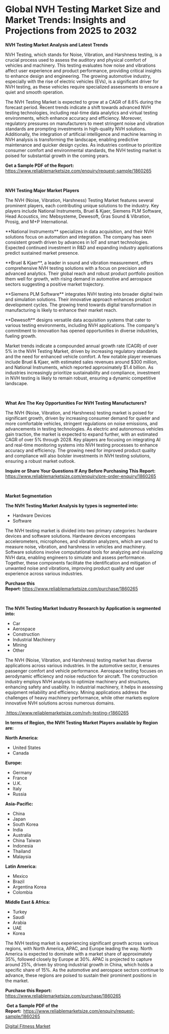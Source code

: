 <p><h1>Global NVH Testing Market Size and Market Trends: Insights and Projections from 2025 to 2032</h1></p><p><strong>NVH Testing Market Analysis and Latest Trends</strong></p>
<p><p>NVH Testing, which stands for Noise, Vibration, and Harshness testing, is a crucial process used to assess the auditory and physical comfort of vehicles and machinery. This testing evaluates how noise and vibrations affect user experience and product performance, providing critical insights to enhance design and engineering. The growing automotive industry, especially with the rise of electric vehicles (EVs), is a significant driver for NVH testing, as these vehicles require specialized assessments to ensure a quiet and smooth operation.</p><p>The NVH Testing Market is expected to grow at a CAGR of 8.6% during the forecast period. Recent trends indicate a shift towards advanced NVH testing technologies, including real-time data analytics and virtual testing environments, which enhance accuracy and efficiency. Moreover, regulatory pressures on manufacturers to meet stringent noise and vibration standards are prompting investments in high-quality NVH solutions. Additionally, the integration of artificial intelligence and machine learning in NVH analysis is transforming the landscape, enabling predictive maintenance and quicker design cycles. As industries continue to prioritize consumer comfort and environmental standards, the NVH testing market is poised for substantial growth in the coming years.</p></p>
<p><strong>Get a Sample PDF of the Report:&nbsp;</strong> <a href="https://www.reliablemarketsize.com/enquiry/request-sample/1860265?utm_campaign=2278&utm_medium=2&utm_source=Github&utm_content=ia&utm_term=16022025&utm_id=nvh-testing">https://www.reliablemarketsize.com/enquiry/request-sample/1860265</a></p>
<p>&nbsp;</p>
<p><strong>NVH Testing Major Market Players</strong></p>
<p><p>The NVH (Noise, Vibration, Harshness) Testing Market features several prominent players, each contributing unique solutions to the industry. Key players include National Instruments, Bruel & Kjaer, Siemens PLM Software, Head Acoustics, imc Mebsysteme, Dewesoft, Gras Sound & Vibration, Prosig, and M+P International.</p><p>**National Instruments** specializes in data acquisition, and their NVH solutions focus on automation and integration. The company has seen consistent growth driven by advances in IoT and smart technologies. Expected continued investment in R&D and expanding industry applications predict sustained market presence.</p><p>**Bruel & Kjaer**, a leader in sound and vibration measurement, offers comprehensive NVH testing solutions with a focus on precision and advanced analytics. Their global reach and robust product portfolio position them well for growth, with rising demand in automotive and aerospace sectors suggesting a positive market trajectory.</p><p>**Siemens PLM Software** integrates NVH testing into broader digital twin and simulation solutions. Their innovative approach enhances product development cycles. The growing trend towards digital transformation in manufacturing is likely to enhance their market reach.</p><p>**Dewesoft** designs versatile data acquisition systems that cater to various testing environments, including NVH applications. The company's commitment to innovation has opened opportunities in diverse industries, fueling growth.</p><p>Market trends indicate a compounded annual growth rate (CAGR) of over 5% in the NVH Testing Market, driven by increasing regulatory standards and the need for enhanced vehicle comfort. A few notable player revenues include Bruel & Kjaer, with estimated sales revenues around $300 million, and National Instruments, which reported approximately $1.4 billion. As industries increasingly prioritize sustainability and compliance, investment in NVH testing is likely to remain robust, ensuring a dynamic competitive landscape.</p></p>
<p>&nbsp;</p>
<p><strong>What Are The Key Opportunities For NVH Testing Manufacturers?</strong></p>
<p><p>The NVH (Noise, Vibration, and Harshness) testing market is poised for significant growth, driven by increasing consumer demand for quieter and more comfortable vehicles, stringent regulations on noise emissions, and advancements in testing technologies. As electric and autonomous vehicles gain traction, the market is expected to expand further, with an estimated CAGR of over 5% through 2028. Key players are focusing on integrating AI and real-time monitoring systems into NVH testing processes to enhance accuracy and efficiency. The growing need for improved product quality and compliance will also bolster investments in NVH testing solutions, ensuring a robust market outlook.</p></p>
<p><strong>Inquire or Share Your Questions If Any Before Purchasing This Report:</strong> <a href="https://www.reliablemarketsize.com/enquiry/pre-order-enquiry/1860265?utm_campaign=2278&utm_medium=2&utm_source=Github&utm_content=ia&utm_term=16022025&utm_id=nvh-testing">https://www.reliablemarketsize.com/enquiry/pre-order-enquiry/1860265</a></p>
<p>&nbsp;</p>
<p><strong>Market Segmentation</strong></p>
<p><strong>The NVH Testing Market Analysis by types is segmented into:</strong></p>
<p><ul><li>Hardware Devices</li><li>Software</li></ul></p>
<p><p>The NVH testing market is divided into two primary categories: hardware devices and software solutions. Hardware devices encompass accelerometers, microphones, and vibration analyzers, which are used to measure noise, vibration, and harshness in vehicles and machinery. Software solutions involve computational tools for analyzing and visualizing NVH data, enabling engineers to simulate and assess performance. Together, these components facilitate the identification and mitigation of unwanted noise and vibrations, improving product quality and user experience across various industries.</p></p>
<p><strong>Purchase this Report:&nbsp;</strong><a href="https://www.reliablemarketsize.com/purchase/1860265?utm_campaign=2278&utm_medium=2&utm_source=Github&utm_content=ia&utm_term=16022025&utm_id=nvh-testing">https://www.reliablemarketsize.com/purchase/1860265</a></p>
<p>&nbsp;</p>
<p><strong>The NVH Testing Market Industry Research by Application is segmented into:</strong></p>
<p><ul><li>Car</li><li>Aerospace</li><li>Construction</li><li>Industrial Machinery</li><li>Mining</li><li>Other</li></ul></p>
<p><p>The NVH (Noise, Vibration, and Harshness) testing market has diverse applications across various industries. In the automotive sector, it ensures passenger comfort and vehicle performance. Aerospace testing focuses on aerodynamic efficiency and noise reduction for aircraft. The construction industry employs NVH analysis to optimize machinery and structures, enhancing safety and usability. In industrial machinery, it helps in assessing equipment reliability and efficiency. Mining applications address the challenges of heavy machinery performance, while other markets explore innovative NVH solutions across numerous domains.</p></p>
<p><a href="https://www.reliablemarketsize.com/nvh-testing-r1860265?utm_campaign=2278&utm_medium=2&utm_source=Github&utm_content=ia&utm_term=16022025&utm_id=nvh-testing">&nbsp;https://www.reliablemarketsize.com/nvh-testing-r1860265</a></p>
<p><strong>In terms of Region, the NVH Testing Market Players available by Region are:</strong></p>
<p>
    <p> <strong> North America: </strong>
        <ul>
            <li>United States</li>
            <li>Canada</li>
        </ul>
        </p> 
    <p> <strong> Europe: </strong>
        <ul>
            <li>Germany</li>
            <li>France</li>
            <li>U.K.</li>
            <li>Italy</li>
            <li>Russia</li>
        </ul>
        </p> 
    <p> <strong> Asia-Pacific: </strong>
        <ul>
            <li>China</li>
            <li>Japan</li>
            <li>South Korea</li>
            <li>India</li>
            <li>Australia</li>
            <li>China Taiwan</li>
            <li>Indonesia</li>
            <li>Thailand</li>
            <li>Malaysia</li>
        </ul>
        </p> 
    <p> <strong> Latin America: </strong>
        <ul>
            <li>Mexico</li>
            <li>Brazil</li>
            <li>Argentina Korea</li>
            <li>Colombia</li>
        </ul>
        </p> 
    <p> <strong> Middle East & Africa: </strong>
        <ul>
            <li>Turkey</li>
            <li>Saudi</li>
            <li>Arabia</li>
            <li>UAE</li>
            <li>Korea</li>
        </ul>
    </p>
    </p>
<p><p>The NVH testing market is experiencing significant growth across various regions, with North America, APAC, and Europe leading the way. North America is expected to dominate with a market share of approximately 35%, followed closely by Europe at 30%. APAC is projected to capture around 25%, driven by strong industrial growth in China, which holds a specific share of 15%. As the automotive and aerospace sectors continue to advance, these regions are poised to sustain their prominent positions in the market.</p></p>
<p><strong>Purchase this Report: </strong><a href="https://www.reliablemarketsize.com/purchase/1860265?utm_campaign=2278&utm_medium=2&utm_source=Github&utm_content=ia&utm_term=16022025&utm_id=nvh-testing">https://www.reliablemarketsize.com/purchase/1860265</a></p>
<p>&nbsp;<strong>Get a Sample PDF of the Report:&nbsp;&nbsp;</strong><a href="https://www.reliablemarketsize.com/enquiry/request-sample/1860265?utm_campaign=2278&utm_medium=2&utm_source=Github&utm_content=ia&utm_term=16022025&utm_id=nvh-testing">https://www.reliablemarketsize.com/enquiry/request-sample/1860265</a></p>
<p><strong></strong></p>
<p><p><a href="https://github.com/sholympia197070/Market-Research-Report-List-1/blob/main/digital-fitness-market.md?utm_campaign=2278&utm_medium=2&utm_source=Github&utm_content=ia&utm_term=16022025&utm_id=nvh-testing">Digital Fitness Market</a></p></p>